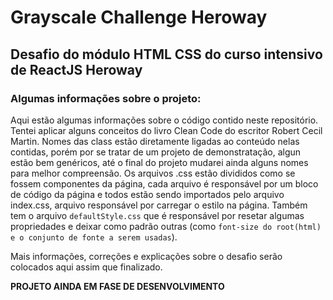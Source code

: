 # Grayscale Challenge Heroway

## Desafio do módulo HTML CSS do curso intensivo de ReactJS Heroway

### Algumas informações sobre o projeto:

 Aqui estão algumas informações sobre o código contido neste repositório. Tentei aplicar alguns conceitos do livro Clean Code do escritor Robert Cecil Martin. Nomes das class estão diretamente ligadas ao conteúdo nelas contidas, porém por se tratar de um projeto de demonstratação, algun estão bem genéricos, até o final do projeto mudarei ainda alguns nomes para melhor compreensão. Os arquivos .css estão divididos como se fossem componentes da página, cada arquivo é responsável por um bloco de código da página e todos estão sendo importados pelo arquivo index.css, arquivo responsável por carregar o estilo na página. Também tem o arquivo `defaultStyle.css` que é responsável por resetar algumas propriedades e deixar como padrão outras (como `font-size do root(html) e o conjunto de fonte a serem usadas`).

 Mais informações, correções e explicações sobre o desafio serão colocados aqui assim que finalizado.


**PROJETO AINDA EM FASE DE DESENVOLVIMENTO**

